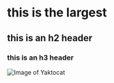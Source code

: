 # this is the largest 
## this is an h2 header
### this is an h3 header

![Image of Yaktocat](https://octodex.github.com/images/yaktocat.png)
